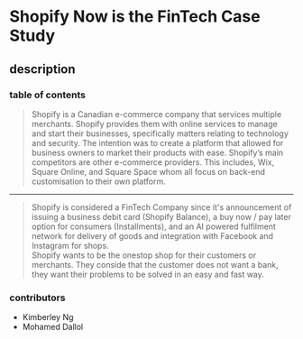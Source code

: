 # Shopify Now is the FinTech Case Study
## description
### table of contents

> Shopify is a Canadian e-commerce company that services multiple merchants. Shopify provides them with online services to manage and start their businesses, specifically matters relating to technology and security. The intention was to create a platform that allowed for business owners to market their products with ease.
> Shopify’s main competitors are other e-commerce providers. This includes, Wix, Square Online, and Square Space whom all focus on back-end customisation to their own platform.
---
> Shopify is considered a FinTech Company since it's announcement of issuing a business debit card (Shopify Balance), a buy now / pay later option for consumers (Installments), and an AI powered fulfilment network for delivery of goods and integration with Facebook and Instagram for shops.  
> Shopify wants to be the onestop shop for their customers or merchants. They conside that the customer does not want a bank, they want their problems to be solved in an easy and fast way.


### contributors
- Kimberley Ng
- Mohamed Dallol

